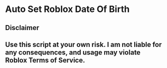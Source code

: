 # Auto Set Roblox Date Of Birth

## Disclaimer
## Use this script at your own risk. I am not liable for any consequences, and usage may violate Roblox Terms of Service.

